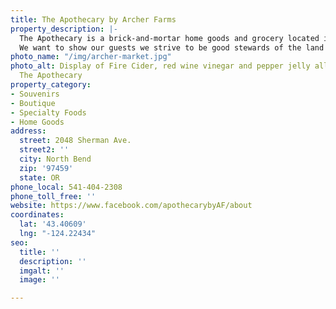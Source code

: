 ```yaml
---
title: The Apothecary by Archer Farms
property_description: |-
  The Apothecary is a brick-and-mortar home goods and grocery located in North Bend on the beautiful Oregon Coast. Veteran-owned and operated, specializing in local, artesian, crafted products with a mixture of quality decor. Archer Farms originally settled in the late 1880s, the Palouse Creek Ranch has been brought to life once more by Angie and Patrick Archer. The impressive traditional red barn and natural settings on over 20 private acres make the perfect backdrop for intimate weddings, elopements, receptions, graduation parties, quinceañera, community events, and more.
  We want to show our guests we strive to be good stewards of the land and give back to our community through sustainable sourcing and donations to local nonprofits that serve families, women, and veterans.
photo_name: "/img/archer-market.jpg"
photo_alt: Display of Fire Cider, red wine vinegar and pepper jelly all for sale at
  The Apothecary
property_category:
- Souvenirs
- Boutique
- Specialty Foods
- Home Goods
address:
  street: 2048 Sherman Ave.
  street2: ''
  city: North Bend
  zip: '97459'
  state: OR
phone_local: 541-404-2308
phone_toll_free: ''
website: https://www.facebook.com/apothecarybyAF/about
coordinates:
  lat: '43.40609'
  lng: "-124.22434"
seo:
  title: ''
  description: ''
  imgalt: ''
  image: ''

---
```

